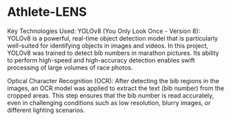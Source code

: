 ﻿# Athlete-LENS
Key Technologies Used:
YOLOv8 (You Only Look Once - Version 8):
YOLOv8 is a powerful, real-time object detection model that is particularly well-suited for identifying objects in images and videos. In this project, YOLOv8 was trained to detect bib numbers in marathon pictures. Its ability to perform high-speed and high-accuracy detection enables swift processing of large volumes of race photos.

Optical Character Recognition (OCR):
After detecting the bib regions in the images, an OCR model was applied to extract the text (bib number) from the cropped areas. This step ensures that the bib number is read accurately, even in challenging conditions such as low resolution, blurry images, or different lighting scenarios.
